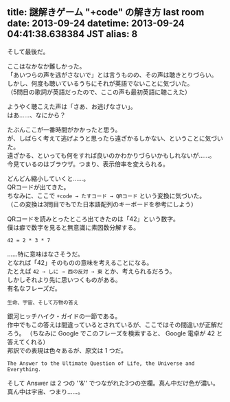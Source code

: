 title: 謎解きゲーム "+code" の解き方 last room
date: 2013-09-24
datetime: 2013-09-24 04:41:38.638384 JST
alias: 8
---
そして最後だ。

ここはなかなか難しかった。  
「あいつらの声を逃がさないで」とは言うものの、その声は聴きとりづらい。  
しかし、何度も聴いているうちにそれが英語でないことに気づいた。  
（5問目の歌詞が英語だったので、ここの声も最初英語に聴こえた）

ようやく聴こえた声は「さあ、お逃げなさい」。  
はあ……、なにから？

たぶんここが一番時間がかかったと思う。  
が、しばらく考えて逃げようと思ったら遠ざかるしかない、ということに気づいた。  
遠ざかる、といっても何をすれば良いのかわかりづらいかもしれないが……。  
今見ているのはブラウザ。つまり、表示倍率を変えられる。

どんどん縮小していくと……。  
QRコードが出てきた。  
ちなみに、ここで `+code → たすコード → QRコード` という変換に気づいた。  
（この変換は3問目でもでた日本語配列のキーボードを参考にしよう）

QRコードを読みとったところ出てきたのは「42」という数字。  
僕は癖で数字を見ると無意識に素因数分解する。

    42 = 2 * 3 * 7

……特に意味はなさそうだ。  
となれば「42」そのものの意味を考えることになる。  
たとえば `42 → しに → 西の反対 → 東` とか、考えられるだろう。  
しかしそれより先に思いつくものがある。  
有名なフレーズだ。

    生命、宇宙、そして万物の答え

銀河ヒッチハイク・ガイドの一節である。  
作中でもこの答えは間違っているとされているが、ここではその間違いが正解だろう。
（ちなみに Google でこのフレーズを検索すると、 Google 電卓が 42 と答えてくれる）  
邦訳での表現は色々あるが、原文は 1 つだ。

    The Answer to the Ultimate Question of Life, the Universe and Everything.

そして Answer は 2 つの ''&'' でつながれた3つの空欄。真ん中だけ色が濃い。  
真ん中は宇宙、つまり……。

